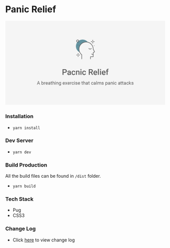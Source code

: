# Panic Relief #

![Key Visual](src/assets/images/og/og-image.png)

### Installation ###

* `yarn install`

### Dev Server ###

* `yarn dev`

### Build Production ###

All the build files can be found in `/dist` folder.

* `yarn build`

### Tech Stack ###

* Pug
* CSS3

### Change Log ###
* Click [here](CHANGELOG.md) to view change log
